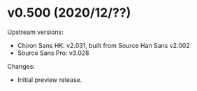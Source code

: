 v0.500 (2020/12/??)
====
Upstream versions:
- Chiron Sans HK: v2.031, built from Source Han Sans v2.002
- Source Sans Pro: v3.028

Changes:
- Initial preview release.